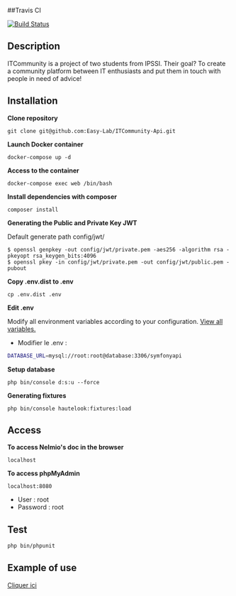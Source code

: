 ##Travis CI

[![Build Status](https://travis-ci.org/Easy-Lab/ITCommunity-Api.svg?branch=develop)](https://travis-ci.org/Easy-Lab/ITCommunity-Api)

## Description

ITCommunity is a project of two students from IPSSI. Their goal? To create a community platform between IT enthusiasts and put them in touch with people in need of advice!

## Installation

**Clone repository**

`git clone git@github.com:Easy-Lab/ITCommunity-Api.git`

**Launch Docker container**

`docker-compose up -d`

**Access to the container**

`docker-compose exec web /bin/bash`

**Install dependencies with composer**

`composer install`

**Generating the Public and Private Key JWT**

Default generate path config/jwt/
```
$ openssl genpkey -out config/jwt/private.pem -aes256 -algorithm rsa -pkeyopt rsa_keygen_bits:4096
$ openssl pkey -in config/jwt/private.pem -out config/jwt/public.pem -pubout
```

**Copy .env.dist to .env**

`cp .env.dist .env`

**Edit .env**

Modify all environment variables according to your configuration. [View all variables.](https://github.com/Easy-Lab/ITCommunity-Api/blob/develop/ENV.md)

- Modifier le .env :
```bash
DATABASE_URL=mysql://root:root@database:3306/symfonyapi
```

**Setup database**

`php bin/console d:s:u --force`

**Generating fixtures**

`php bin/console hautelook:fixtures:load`

## Access

**To access Nelmio's doc in the browser**
  
`localhost`

**To access phpMyAdmin**

`localhost:8080`
- User : root
- Password :  root

## Test

```bash
php bin/phpunit
```

## Example of use

[Cliquer ici](https://github.com/Easy-Lab/ITCommunity-Api/blob/develop/EXAMPLES.md)
